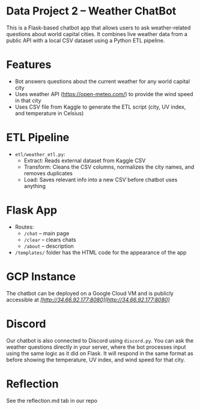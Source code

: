# Data Project 2 – Weather ChatBot

This is a Flask-based chatbot app that allows users to ask weather-related questions about world capital cities. It combines live weather data from a public API with a local CSV dataset using a Python ETL pipeline.

# Features
- Bot answers questions about the current weather for any world capital city
- Uses weather API (https://open-meteo.com/) to provide the wind speed in that city
- Uses CSV file from Kaggle to generate the ETL script (city, UV index, and temperature in Celsius)

# ETL Pipeline 
- `etl/weather_etl.py`:
  - Extract: Reads external dataset from Kaggle CSV
  - Transform: Cleans the CSV columns, normalizes the city names, and removes duplicates
  - Load: Saves relevant info into a new CSV`before chatbot uses anything

# Flask App
- Routes:
  - `/chat` – main page
  - `/clear` – clears chats
  - `/about` – description
- `/templates/` folder has the HTML code for the appearance of the app

# GCP Instance
The chatbot can be deployed on a Google Cloud VM and is publicly accessible at *[http://34.66.92.177:8080](http://34.66.92.177:8080)*

# Discord
Our chatbot is also connected to Discord using `discord.py`. You can ask the weather questions directly in your server, where the bot processes input using the same logic as it did on Flask. It will respond in the same format as before showing the temperature, UV index, and wind speed for that city.

# Reflection
See the reflection.md tab in our repo
